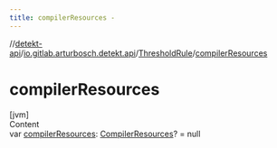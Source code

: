 ```yaml
---
title: compilerResources -
---
```

//[detekt-api](../../index.md)/[io.gitlab.arturbosch.detekt.api](../index.md)/[ThresholdRule](index.md)/[compilerResources](compiler-resources.md)



# compilerResources  
[jvm]  
Content  
var [compilerResources](compiler-resources.md): [CompilerResources](../../io.gitlab.arturbosch.detekt.api.internal/-compiler-resources/index.md)? = null  



